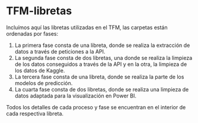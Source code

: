 # TFM-libretas
Incluímos aquí las libretas utilizadas en el TFM, las carpetas están ordenadas por fases:

1. La primera fase consta de una libreta, donde se realiza la extracción de datos a través de peticiones a la API.
2. La segunda fase consta de dos libretas, una donde se realiza la limpieza de los datos conseguidos a través de la API y en la otra, la limpieza de los datos de Kaggle.
3. La tercera fase consta de una libreta, donde se realiza la parte de los modelos de predicción.
4. La cuarta fase consta de dos libretas, donde se realiza una limpieza de datos adaptada para la visualización en Power BI.

Todos los detalles de cada proceso y fase se encuentran en el interior de cada respectiva libreta. 
